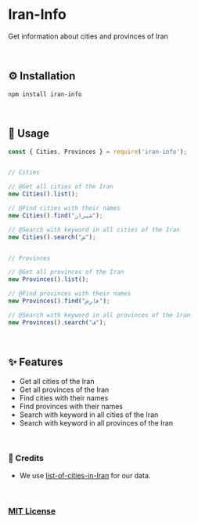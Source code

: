 # Iran-Info
Get information about cities and provinces of Iran

<br />

## ⚙ Installation
`npm install iran-info`

<br />

## 📜 Usage
```js
const { Cities, Provinces } = require('iran-info');


// Cities

// @Get all cities of the Iran
new Cities().list();

// @Find cities with their names
new Cities().find("شیراز");

// @Search with keyword in all cities of the Iran
new Cities().search("ش");


// Provinces

// @Get all provinces of the Iran
new Provinces().list();

// @Find provinces with their names
new Provinces().find("فارش");

// @Search with keyword in all provinces of the Iran
new Provinces().search("ف");
```

<br />

## ✨ Features
- Get all cities of the Iran
- Get all provinces of the Iran
- Find cities with their names
- Find provinces with their names
- Search with keyword in all cities of the Iran
- Search with keyword in all provinces of the Iran

<br />

### 🚩 Credits
- We use [list-of-cities-in-Iran](https://github.com/sajaddp/list-of-cities-in-Iran) for our data.

<br />

### [MIT License](https://github.com/im-parsa/iran-info/blob/main/LICENSE)